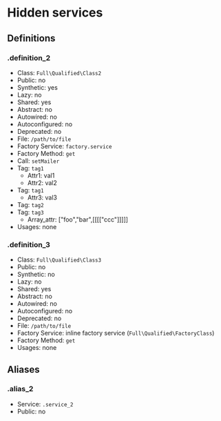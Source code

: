 Hidden services
===============

Definitions
-----------

### .definition_2

- Class: `Full\Qualified\Class2`
- Public: no
- Synthetic: yes
- Lazy: no
- Shared: yes
- Abstract: no
- Autowired: no
- Autoconfigured: no
- Deprecated: no
- File: `/path/to/file`
- Factory Service: `factory.service`
- Factory Method: `get`
- Call: `setMailer`
- Tag: `tag1`
    - Attr1: val1
    - Attr2: val2
- Tag: `tag1`
    - Attr3: val3
- Tag: `tag2`
- Tag: `tag3`
    - Array_attr: ["foo","bar",[[[["ccc"]]]]]
- Usages: none

### .definition_3

- Class: `Full\Qualified\Class3`
- Public: no
- Synthetic: no
- Lazy: no
- Shared: yes
- Abstract: no
- Autowired: no
- Autoconfigured: no
- Deprecated: no
- File: `/path/to/file`
- Factory Service: inline factory service (`Full\Qualified\FactoryClass`)
- Factory Method: `get`
- Usages: none


Aliases
-------

### .alias_2

- Service: `.service_2`
- Public: no
